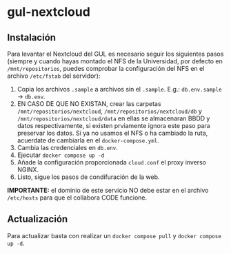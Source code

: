 # gul-nextcloud

## Instalación
Para levantar el Nextcloud del GUL es necesario seguir los siguientes pasos (siempre y cuando hayas montado el NFS de la Universidad, por defecto en `/mnt/repositorios`, puedes comprobar la configuración del NFS en el archivo `/etc/fstab` del servidor):

1. Copia los archivos `.sample` a archivos sin el `.sample`.
   E.g.: `db.env.sample` → `db.env`.
1. EN CASO DE QUE NO EXISTAN, crear las carpetas `/mnt/repositorios/nextcloud`, `/mnt/repositorios/nextcloud/db` y `/mnt/repositorios/nextcloud/data` en ellas se almacenaran BBDD y datos respectivamente, si existen prviamente ignora este paso para preservar los datos. Si ya no usamos el NFS o ha cambiado la ruta, acuerdate de cambiarla en el `docker-compose.yml`.
3. Cambia las credenciales en `db.env`.
4. Ejecutar `docker compose up -d`
5. Añade la configuración proporcionada `cloud.conf` el proxy inverso NGINX.
6. Listo, sigue los pasos de condifuración de la web.

**IMPORTANTE:** el dominio de este servicio NO debe estar en el archivo `/etc/hosts` para que el collabora CODE funcione.

## Actualización
Para actualizar basta con realizar un `docker compose pull` y `docker compose up -d`.


